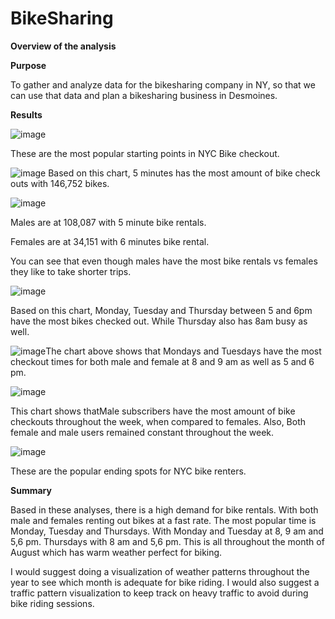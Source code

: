 # **BikeSharing**

**Overview of the analysis**

**Purpose**

To gather and analyze data for the bikesharing company in NY, so that we can use that data and plan a bikesharing business in Desmoines.

**Results**

![image](https://user-images.githubusercontent.com/74743437/119168220-aede5380-ba2e-11eb-9d3e-6c6a4f46b5e9.png)

 These are the most popular starting points in NYC Bike checkout.

![image](https://user-images.githubusercontent.com/74743437/119168620-14cadb00-ba2f-11eb-9b53-84d6041d04d7.png)
Based on this chart, 5 minutes has the most amount of bike check outs with 146,752 bikes.

![image](https://user-images.githubusercontent.com/74743437/119168956-78550880-ba2f-11eb-907c-a328034eb315.png)

Males are at 108,087 with 5 minute bike rentals.

Females are at 34,151 with 6 minutes bike rental.

You can see that even though males have the most bike rentals vs females they like to take shorter trips.

![image](https://user-images.githubusercontent.com/74743437/119169288-d386fb00-ba2f-11eb-97dd-05b7dbd28cb9.png)


Based on this chart, Monday, Tuesday and Thursday between 5 and 6pm have the most bikes checked out. While Thursday also has 8am busy as well.

![image](https://user-images.githubusercontent.com/74743437/119170081-c585aa00-ba30-11eb-8341-7e6ce40f7ae9.png)The chart above shows that Mondays and Tuesdays have the most 
checkout times for both male and female at 8 and 9 am as well as 5 and 6 pm.

![image](https://user-images.githubusercontent.com/74743437/119170201-ec43e080-ba30-11eb-8e7a-e4e181a273a1.png)

This chart shows thatMale subscribers have the most amount of bike checkouts throughout the week, when compared to females.
Also, Both female and male users remained constant throughout the week.

![image](https://user-images.githubusercontent.com/74743437/119168404-d9301100-ba2e-11eb-9ed3-2401ee6c1144.png)

These are the popular ending spots for NYC bike renters.

**Summary**

Based in these analyses, there is a high demand for bike rentals. With both male and females renting out bikes at a fast rate. The most popular time is Monday, Tuesday and Thursdays. With Monday and Tuesday at 8, 9 am and 5,6 pm. Thursdays with 8 am and 5,6 pm. This is all throughout the month of August which has warm weather perfect for biking.

I would suggest doing a visualization of weather patterns throughout the year to see which month is adequate for bike riding. I would also suggest a traffic pattern visualization to keep track on heavy traffic to avoid during bike riding sessions.
